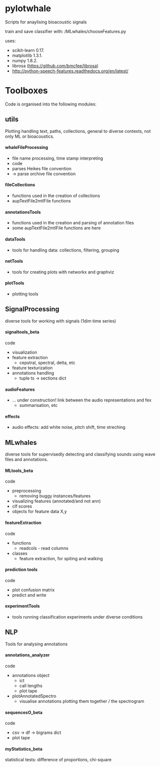 # pylotwhale

Scripts for anaylising bioacoustic signals

train and save classifier with:
/MLwhales/chooseFeatures.py

uses:

* scikit-learn 0.17. 
* matplotlib 1.3.1. 
* numpy 1.8.2.
* librosa (https://github.com/bmcfee/librosa) 
* http://python-speech-features.readthedocs.org/en/latest/


Toolboxes
=========

Code is organised into the following modules:

utils
-----

Plotting handling text, paths, collections, general to diverse contexts, not only ML or bioacoustics.

#### whaleFileProcessing
* file name processing, time stamp interpreting
* code
* parses Heikes file convention
* → parse orchive file 
convention

#### fileCollections
* functions used in the creation of collections
* aupTextFile2mtlFile functions

#### annotationsTools
* functions used in the creation and parsing of annotation files
* some aupTextFile2mtlFile functions are here

#### dataTools
* tools for handling data: collections, filtering, grouping

#### netTools
* tools for creating plots with networkx and graphviz

#### plotTools
* plotting tools


SignalProcessing
----------------
diverse tools for working with signals (1dim time series)

#### signaltools_beta
code
* visualization
* feature extraction
	* cepstral, spectral, delta, etc
* feature texturization
* annotations handling
	* tuple ts → sections dict

#### audioFeatures
* ... under construction! link between the audio representations and fex
	* summarisation, etc

#### effects
* audio effects: add white noise, pitch shift, time streching

MLwhales
--------

diverse tools for supervisedly detecting and classifying sounds using wave files and annotations.

#### MLtools_beta
code
* preprocessing
	* removing buggy instances/features
* visualizing features (annotated/and not ann)
* clf scores
* objects for feature data X,y

#### featureExtraction
code
* functions
	* readcols - read columns
* classes
	* feature extraction, for spiting and walking

#### prediction tools
code
* plot confusion matrix
* predict and write

#### experimentTools
* tools running 
classification experiments under diverse conditions

NLP
---

Tools for analysing annotations

#### annotations_analyzer
code
* annotations object
	* ict
	* call lengths
	* plot tape
* plotAnnotatedSpectro
	* visualise annotations plotting them together / the spectrogram

#### sequencesO_beta
code
* csv → df → bigrams dict
* plot tape

#### myStatistics_beta
statistical tests: difference of proportions, chi-square
